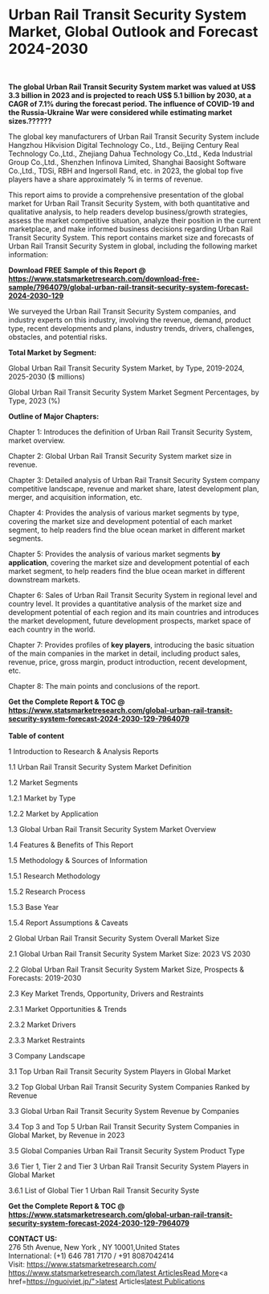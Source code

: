 <h1>Urban Rail Transit Security System Market, Global Outlook and Forecast 2024-2030</h1><br/><p><strong>The global Urban Rail Transit Security System market was valued at US$ 3.3 billion in 2023 and is projected to reach US$ 5.1 billion by 2030, at a <strong>CAGR</strong> of 7.1% during the forecast period. The influence of COVID-19 and the Russia-Ukraine War were considered while estimating market sizes.??????</strong></p><p>The global key manufacturers of Urban Rail Transit Security System include Hangzhou Hikvision Digital Technology Co., Ltd., Beijing Century Real Technology Co.,Ltd., Zhejiang Dahua Technology Co.,Ltd., Keda Industrial Group Co.,Ltd., Shenzhen Infinova Limited, Shanghai Baosight Software Co.,Ltd., TDSi, RBH and Ingersoll Rand, etc. in 2023, the global top five players have a share approximately % in terms of revenue.</p><p>This report aims to provide a comprehensive presentation of the global market for Urban Rail Transit Security System, with both quantitative and qualitative analysis, to help readers develop business/growth strategies, assess the market competitive situation, analyze their position in the current marketplace, and make informed business decisions regarding Urban Rail Transit Security System. This report contains market size and forecasts of Urban Rail Transit Security System in global, including the following market information:</p><p><strong>Download FREE Sample of this Report @ <a href="https://www.statsmarketresearch.com/download-free-sample/7964079/global-urban-rail-transit-security-system-forecast-2024-2030-129">https://www.statsmarketresearch.com/download-free-sample/7964079/global-urban-rail-transit-security-system-forecast-2024-2030-129</a></strong></p><p>We surveyed the Urban Rail Transit Security System companies, and industry experts on this industry, involving the revenue, demand, product type, recent developments and plans, industry trends, drivers, challenges, obstacles, and potential risks.</p><p><strong>Total Market by Segment:</strong></p><p>Global Urban Rail Transit Security System Market, by Type, 2019-2024, 2025-2030 ($ millions)</p><p>Global Urban Rail Transit Security System Market Segment Percentages, by Type, 2023 (%)</p><p><strong>Outline of Major Chapters:</strong></p><p>Chapter 1: Introduces the definition of Urban Rail Transit Security System, market overview.</p><p>Chapter 2: Global Urban Rail Transit Security System market size in revenue.</p><p>Chapter 3: Detailed analysis of Urban Rail Transit Security System company competitive landscape, revenue and market share, latest development plan, merger, and acquisition information, etc.</p><p>Chapter 4: Provides the analysis of various market segments by type, covering the market size and development potential of each market segment, to help readers find the blue ocean market in different market segments.</p><p>Chapter 5: Provides the analysis of various market segments <strong>by application</strong>, covering the market size and development potential of each market segment, to help readers find the blue ocean market in different downstream markets.</p><p>Chapter 6: Sales of Urban Rail Transit Security System in regional level and country level. It provides a quantitative analysis of the market size and development potential of each region and its main countries and introduces the market development, future development prospects, market space of each country in the world.</p><p>Chapter 7: Provides profiles of <strong>key players</strong>, introducing the basic situation of the main companies in the market in detail, including product sales, revenue, price, gross margin, product introduction, recent development, etc.</p><p>Chapter 8: The main points and conclusions of the report.</p><div><b>Get the Complete Report & TOC @ <a href="https://www.statsmarketresearch.com/global-urban-rail-transit-security-system-forecast-2024-2030-129-7964079">https://www.statsmarketresearch.com/global-urban-rail-transit-security-system-forecast-2024-2030-129-7964079</a></b></div><br><b>Table of content</b><p>1 Introduction to Research & Analysis Reports<br />
 
  1.1 Urban Rail Transit Security System Market Definition<br />
 
  1.2 Market Segments<br />
 
  1.2.1 Market by Type<br />
 
  1.2.2 Market by Application<br />
 
  1.3 Global Urban Rail Transit Security System Market Overview<br />
 
  1.4 Features & Benefits of This Report<br />
 
  1.5 Methodology & Sources of Information<br />
 
  1.5.1 Research Methodology<br />
 
  1.5.2 Research Process<br />
 
  1.5.3 Base Year<br />
 
  1.5.4 Report Assumptions & Caveats<br />
 
 2 Global Urban Rail Transit Security System Overall Market Size<br />
 
  2.1 Global Urban Rail Transit Security System Market Size: 2023 VS 2030<br />
 
  2.2 Global Urban Rail Transit Security System Market Size, Prospects & Forecasts: 2019-2030<br />
 
  2.3 Key Market Trends, Opportunity, Drivers and Restraints<br />
 
  2.3.1 Market Opportunities & Trends<br />
 
  2.3.2 Market Drivers<br />
 
  2.3.3 Market Restraints<br />
 
 3 Company Landscape<br />
 
  3.1 Top Urban Rail Transit Security System Players in Global Market<br />
 
  3.2 Top Global Urban Rail Transit Security System Companies Ranked by Revenue<br />
 
  3.3 Global Urban Rail Transit Security System Revenue by Companies<br />
 
  3.4 Top 3 and Top 5 Urban Rail Transit Security System Companies in Global Market, by Revenue in 2023<br />
 
  3.5 Global Companies Urban Rail Transit Security System Product Type<br />
 
  3.6 Tier 1, Tier 2 and Tier 3 Urban Rail Transit Security System Players in Global Market<br />
 
  3.6.1 List of Global Tier 1 Urban Rail Transit Security Syste<br><div><b>Get the Complete Report & TOC @ <a href="https://www.statsmarketresearch.com/global-urban-rail-transit-security-system-forecast-2024-2030-129-7964079">https://www.statsmarketresearch.com/global-urban-rail-transit-security-system-forecast-2024-2030-129-7964079</a></b></div></p> <b>CONTACT US:</b><br>276 5th Avenue, New York , NY 10001,United States<br>International: (+1) 646 781 7170 / +91 8087042414<br>Visit: <a href="https://www.statsmarketresearch.com/">https://www.statsmarketresearch.com/</a><br><a href="https://gyeongbokgung.com">https://www.statsmarketresearch.com/</a><a href="https://hallyeomaritime.com">latest Articles</a><a href="https://jingwansa.com">Read More</a><a href=https://nguoiviet.jp/">latest Articles</a><a href="https://www.intelmarketresearch.com/">latest Publications</a>